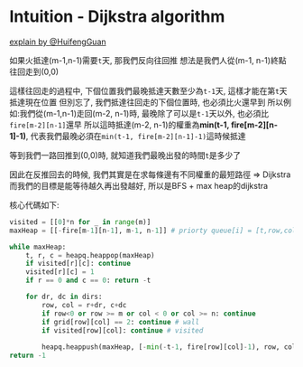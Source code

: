 # Intuition - Dijkstra algorithm

[explain by @HuifengGuan](https://www.youtube.com/live/xUijWmULpzA?si=miqlPaPmV1tZhSDq)

如果火抵達(m-1,n-1)需要`t`天, 那我們反向往回推
想法是我們人從(m-1, n-1)終點往回走到(0,0)

這樣往回走的過程中, 下個位置我們最晚抵達天數至少為`t-1`天, 這樣才能在第`t`天抵達現在位置
但別忘了, 我們抵達往回走的下個位置時, 也必須比火還早到
所以例如:我們從(m-1,n-1)走回(m-2, n-1)時, 最晚除了可以是`t-1`天以外, 也必須比`fire[m-2][n-1]`還早
所以這時抵達(m-2, n-1)的權重為**min(t-1, fire[m-2][n-1]-1)**, 代表我們最晚必須在`min(t-1, fire[m-2][n-1]-1)`這時候抵達

等到我們一路回推到(0,0)時, 就知道我們最晚出發的時間`t`是多少了

因此在反推回去的時候, 我們其實是在求每條邊有不同權重的最短路徑 => Dijkstra
而我們的目標是能等待越久再出發越好, 所以是BFS + max heap的dijkstra

核心代碼如下:

```py
visited = [[0]*n for _ in range(m)]
maxHeap = [[-fire[m-1][n-1], m-1, n-1]] # priorty queue[i] = [t,row,col]: the last day `t` to reach (row,col)

while maxHeap:
    t, r, c = heapq.heappop(maxHeap)
    if visited[r][c]: continue
    visited[r][c] = 1
    if r == 0 and c == 0: return -t

    for dr, dc in dirs:
        row, col = r+dr, c+dc
        if row<0 or row >= m or col < 0 or col >= n: continue
        if grid[row][col] == 2: continue # wall
        if visited[row][col]: continue # visited
        
        heapq.heappush(maxHeap, [-min(-t-1, fire[row][col]-1), row, col])
return -1
```